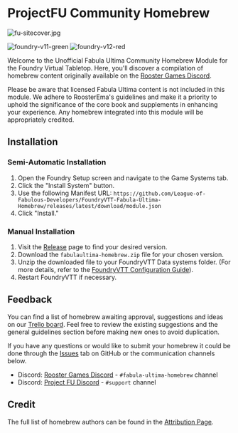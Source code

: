 # ProjectFU Community Homebrew

![fu-sitecover.jpg](https://trello.com/1/cards/64db0994c4a8791322c8b2e2/attachments/64f476a7f1dc332714f44c8c/download/fu-sitecover.jpg)

![foundry-v11-green](https://img.shields.io/badge/foundry-v11-green) 
![foundry-v12-red](https://img.shields.io/badge/foundry-v12-red)

Welcome to the Unofficial Fabula Ultima Community Homebrew Module for the Foundry Virtual Tabletop. Here, you'll discover a compilation of homebrew content originally available on the [Rooster Games Discord](https://discord.gg/G9qGbn2).

Please be aware that licensed Fabula Ultima content is not included in this module. We adhere to RoosterEma's guidelines and make it a priority to uphold the significance of the core book and supplements in enhancing your experience. Any homebrew integrated into this module will be appropriately credited.

## Installation

### Semi-Automatic Installation

1. Open the Foundry Setup screen and navigate to the Game Systems tab.
2. Click the "Install System" button.
3. Use the following Manifest URL: `https://github.com/League-of-Fabulous-Developers/FoundryVTT-Fabula-Ultima-Homebrew/releases/latest/download/module.json`
4. Click "Install."

### Manual Installation

1. Visit the [Release](https://github.com/League-of-Fabulous-Developers/FoundryVTT-Fabula-Ultima-Homebrew/releases "‌") page to find your desired version.
2. Download the `fabulaultima-homebrew.zip` file for your chosen version.
3. Unzip the downloaded file to your FoundryVTT Data systems folder. (For more details, refer to the [FoundryVTT Configuration Guide](https://foundryvtt.com/article/configuration/#where-user-data "‌")).
4. Restart FoundryVTT if necessary.

## Feedback

You can find a list of homebrew awaiting approval, suggestions and ideas on our [Trello board](https://trello.com/b/CfN05cie/fabula-ultima-homebrew "‌"). Feel free to review the existing suggestions and the general guidelines section before making new ones to avoid duplication.

If you have any questions or would like to submit your homebrew it could be done through the [Issues](https://github.com/League-of-Fabulous-Developers/FoundryVTT-Fabula-Ultima-Homebrew/issues) tab on GitHub or the communication channels below.

- Discord: [Rooster Games Discord](https://discord.gg/G9qGbn2) - `#fabula-ultima-homebrew` channel
- Discord: [Project FU Discord](https://discord.gg/SNuxpzCgVB) - `#support` channel

## Credit

The full list of homebrew authors can be found in the [Attribution Page](https://github.com/League-of-Fabulous-Developers/FoundryVTT-Fabula-Ultima-Homebrew/blob/main/ATTRIBUTIONS.md).
